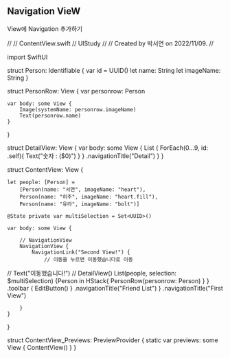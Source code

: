 ## Navigation VieW

View에 Navigation 추가하기

//
//  ContentView.swift
//  UIStudy
//
//  Created by 박서연 on 2022/11/09.
//

import SwiftUI

struct Person: Identifiable {
    var id = UUID()
    let name: String
    let imageName: String
}

struct PersonRow: View {
    var personrow: Person
    
    var body: some View {
        Image(systemName: personrow.imageName)
        Text(personrow.name)
    }
}


struct DetailView: View {
    var body: some View {
        List {
            ForEach(0...9, id: \.self){
                Text("숫자 : \($0)")
            }
        }
        .navigationTitle("Detail")
    }
}

struct ContentView: View {
    
    let people: [Person] =
        [Person(name: "서연", imageName: "heart"),
        Person(name: "히주", imageName: "heart.fill"),
        Person(name: "유라", imageName: "bolt")]

    @State private var multiSelection = Set<UUID>()
 
    var body: some View {
        
        // NavigationView
        NavigationView {
            NavigationLink("Second View!") {
                // 이동을 누르면 이동했습니다로 이동
//                Text("이동했습니다!")
//                DetailView()
                List(people, selection: $multiSelection) {Person in
                    HStack{
                        PersonRow(personrow: Person)
                    }
                }
                .toolbar { EditButton() }
                .navigationTitle("Friend List")
            }
            .navigationTitle("First View")
                
        }
    }
}

struct ContentView_Previews: PreviewProvider {
    static var previews: some View {
        ContentView()
    }
}
